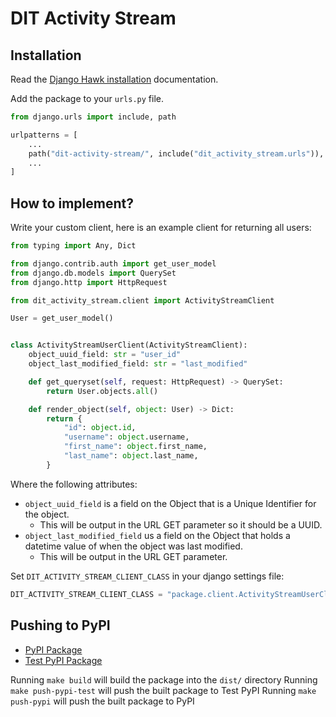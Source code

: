 # DIT Activity Stream

## Installation

Read the [Django Hawk installation](https://github.com/uktrade/django-hawk/#installation) documentation.

Add the package to your `urls.py` file.

```python
from django.urls import include, path

urlpatterns = [
    ...
    path("dit-activity-stream/", include("dit_activity_stream.urls")),
    ...
]
```

## How to implement?

Write your custom client, here is an example client for returning all users:

```python
from typing import Any, Dict

from django.contrib.auth import get_user_model
from django.db.models import QuerySet
from django.http import HttpRequest

from dit_activity_stream.client import ActivityStreamClient

User = get_user_model()


class ActivityStreamUserClient(ActivityStreamClient):
    object_uuid_field: str = "user_id"
    object_last_modified_field: str = "last_modified"

    def get_queryset(self, request: HttpRequest) -> QuerySet:
        return User.objects.all()

    def render_object(self, object: User) -> Dict:
        return {
            "id": object.id,
            "username": object.username,
            "first_name": object.first_name,
            "last_name": object.last_name,
        }
```

Where the following attributes:
- `object_uuid_field` is a field on the Object that is a Unique Identifier for the object.
  - This will be output in the URL GET parameter so it should be a UUID.
- `object_last_modified_field` us a field on the Object that holds a datetime value of when the object was last modified.
  - This will be output in the URL GET parameter.

Set `DIT_ACTIVITY_STREAM_CLIENT_CLASS` in your django settings file:

```python
DIT_ACTIVITY_STREAM_CLIENT_CLASS = "package.client.ActivityStreamUserClient"
```

## Pushing to PyPI

- [PyPI Package](https://pypi.org/project/dit-activity-stream/)
- [Test PyPI Package](https://test.pypi.org/project/dit-activity-stream/)

Running `make build` will build the package into the `dist/` directory
Running `make push-pypi-test` will push the built package to Test PyPI
Running `make push-pypi` will push the built package to PyPI
